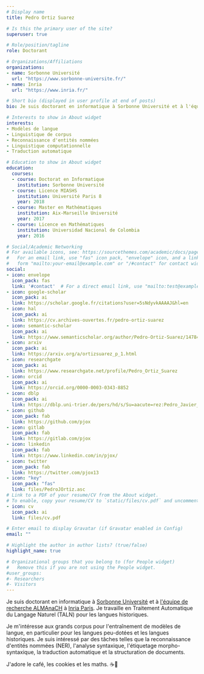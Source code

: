 ```yaml
---
# Display name
title: Pedro Ortiz Suarez

# Is this the primary user of the site?
superuser: true

# Role/position/tagline
role: Doctorant

# Organizations/Affiliations
organizations: 
- name: Sorbonne Université 
  url: "https://www.sorbonne-universite.fr/"
- name: Inria
  url: "https://www.inria.fr/"

# Short bio (displayed in user profile at end of posts)
bio: Je suis doctorant en informatique à Sorbonne Université et à l'équipe de recherche ALMAnaCH à Inria

# Interests to show in About widget
interests:
- Modèles de langue
- Linguistique de corpus
- Reconnaissance d'entités nommées
- Linguistique computationnelle
- Traduction automatique

# Education to show in About widget
education:
  courses:
  - course: Doctorat en Informatique
    institution: Sorbonne Université
  - course: Licence MIASHS
    institution: Université Paris 8
    year: 2018
  - course: Master en Mathématiques
    institution: Aix-Marseille Université
    year: 2017
  - course: Licence en Mathématiques
    institution: Universidad Nacional de Colombia
    year: 2016

# Social/Academic Networking
# For available icons, see: https://sourcethemes.com/academic/docs/page-builder/#icons
#   For an email link, use "fas" icon pack, "envelope" icon, and a link in the
#   form "mailto:your-email@example.com" or "/#contact" for contact widget.
social:
- icon: envelope
  icon_pack: fas
  link: '#contact'  # For a direct email link, use "mailto:test@example.org".
- icon: google-scholar
  icon_pack: ai
  link: https://scholar.google.fr/citations?user=5sNdyvkAAAAJ&hl=en
- icon: hal
  icon_pack: ai
  link: https://cv.archives-ouvertes.fr/pedro-ortiz-suarez
- icon: semantic-scholar
  icon_pack: ai
  link: https://www.semanticscholar.org/author/Pedro-Ortiz-Suarez/147846651?sort=influence
- icon: arxiv
  icon_pack: ai
  link: https://arxiv.org/a/ortizsuarez_p_1.html
- icon: researchgate
  icon_pack: ai
  link: https://www.researchgate.net/profile/Pedro_Ortiz_Suarez
- icon: orcid
  icon_pack: ai
  link: https://orcid.org/0000-0003-0343-8852
- icon: dblp
  icon_pack: ai
  link: https://dblp.uni-trier.de/pers/hd/s/Su=aacute=rez:Pedro_Javier_Ortiz
- icon: github
  icon_pack: fab
  link: https://github.com/pjox
- icon: gitlab
  icon_pack: fab
  link: https://gitlab.com/pjox
- icon: linkedin
  icon_pack: fab
  link: https://www.linkedin.com/in/pjox/
- icon: twitter
  icon_pack: fab
  link: https://twitter.com/pjox13
- icon: "key"
  icon_pack: "fas"
  link: files/PedroJOrtiz.asc
# Link to a PDF of your resume/CV from the About widget.
# To enable, copy your resume/CV to `static/files/cv.pdf` and uncomment the lines below.
- icon: cv
  icon_pack: ai
  link: files/cv.pdf

# Enter email to display Gravatar (if Gravatar enabled in Config)
email: ""

# Highlight the author in author lists? (true/false)
highlight_name: true

# Organizational groups that you belong to (for People widget)
#   Remove this if you are not using the People widget.
#user_groups:
#- Researchers
#- Visitors
---
```


Je suis doctorant en informatique à [Sorbonne Université](https://sorbonne-universite.fr/) et à [l'équipe de recherche ALMAnaCH](https://almanach.inria.fr/index-fr.html) à [Inria Paris](https://www.inria.fr/). Je travaille en Traitement Automatique du Langage Naturel (TALN) pour les langues historiques.

Je m'intéresse aux grands corpus pour l'entraînement de modèles de langue, en particulier pour les langues peu-dotées et les langues historiques. Je suis intéressé par des tâches telles que la reconnaissance d'entités nommées (NER), l'analyse syntaxique, l'étiquetage morpho-syntaxique, la traduction automatique et la structuration de documents.

J'adore le café, les cookies et les maths. :coffee::cookie:
